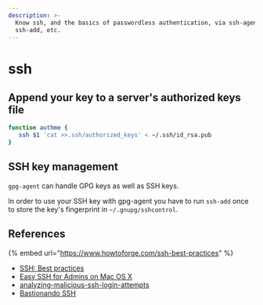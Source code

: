 ```yaml
---
description: >-
  Know ssh, and the basics of passwordless authentication, via ssh-agent,
  ssh-add, etc.
---
```


# ssh

## **Append your key to a server's authorized keys file**

```bash
function authme {
   ssh $1 'cat >>.ssh/authorized_keys' < ~/.ssh/id_rsa.pub
}
```

## **SSH key management**

`gpg-agent` can handle GPG keys as well as SSH keys. 

In order to use your SSH key with gpg-agent you have to run `ssh-add` once to store the key's fingerprint in `~/.gnupg/sshcontrol`.

## References

{% embed url="https://www.howtoforge.com/ssh-best-practices" %}

* [SSH: Best practices](https://www.howtoforge.com/ssh-best-practices)
* [Easy SSH for Admins on Mac OS X](http://sysadmin.flakshack.com/post/4842226032/easy-ssh-for-admins-on-mac-os-x)
* [analyzing-malicious-ssh-login-attempts](http://www.symantec.com/connect/articles/analyzing-malicious-ssh-login-attempts)
* [Bastionando SSH](https://www.securityartwork.es/2015/11/25/bastionando-ssh-ii/?utm_source=twitterfeed&utm_medium=twitter&utm_campaign=Feed:+SecurityArtWork+%28Security+Art+Work)

